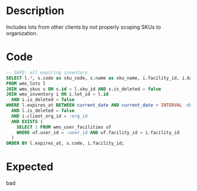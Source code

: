 # Description

Includes lots from other clients by not properly scoping SKUs to organization.

# Code

```sql
-- SAFE: all expiring inventory
SELECT l.*, s.code as sku_code, s.name as sku_name, i.facility_id, i.bin, i.qty_on_hand
FROM wms_lots l
JOIN wms_skus s ON s.id = l.sku_id AND s.is_deleted = false
JOIN wms_inventory i ON i.lot_id = l.id 
  AND i.is_deleted = false
WHERE l.expires_at BETWEEN current_date AND current_date + INTERVAL :days_ahead || ' days'
  AND l.is_deleted = false
  AND i.client_org_id = :org_id
  AND EXISTS (
    SELECT 1 FROM wms_user_facilities uf
    WHERE uf.user_id = :user_id AND uf.facility_id = i.facility_id
  )
ORDER BY l.expires_at, s.code, i.facility_id;
```

# Expected

bad